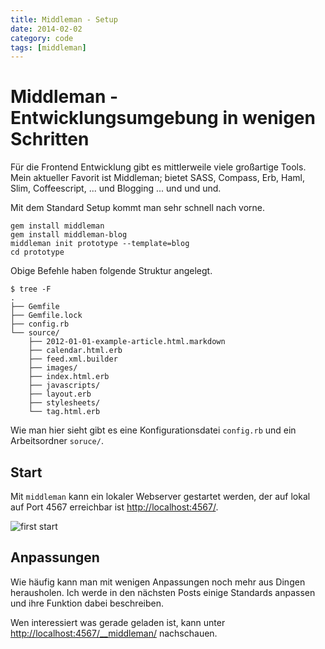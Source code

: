 ```yaml
---
title: Middleman - Setup
date: 2014-02-02
category: code
tags: [middleman]
---
```


# Middleman - Entwicklungsumgebung in wenigen Schritten 

Für die Frontend Entwicklung gibt es mittlerweile viele großartige Tools. Mein aktueller Favorit ist Middleman; bietet SASS, Compass, Erb, Haml, Slim, Coffeescript, ... und Blogging ... und und und. 

Mit dem Standard Setup kommt man sehr schnell nach vorne.

    gem install middleman
    gem install middleman-blog
    middleman init prototype --template=blog
    cd prototype

Obige Befehle haben folgende Struktur angelegt. 

    $ tree -F
    .
    ├── Gemfile
    ├── Gemfile.lock
    ├── config.rb
    └── source/
        ├── 2012-01-01-example-article.html.markdown
        ├── calendar.html.erb
        ├── feed.xml.builder
        ├── images/
        ├── index.html.erb
        ├── javascripts/
        ├── layout.erb
        ├── stylesheets/
        └── tag.html.erb

Wie man hier sieht gibt es eine Konfigurationsdatei `config.rb` und ein Arbeitsordner `soruce/`. 

## Start 

Mit `middleman` kann ein lokaler Webserver gestartet werden, der auf lokal auf Port 4567 erreichbar ist [http://localhost:4567/](http://localhost:4567/). 

![first start](2014-02-03_mm001.png)


## Anpassungen

Wie häufig kann man mit wenigen Anpassungen noch mehr aus Dingen herausholen. Ich werde in den nächsten Posts einige Standards anpassen und ihre Funktion dabei beschreiben. 

Wen interessiert was gerade geladen ist, kann unter [http://localhost:4567/__middleman/](http://localhost:4567/__middleman/) nachschauen. 




